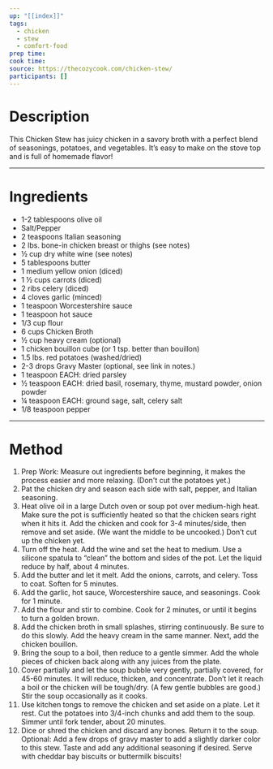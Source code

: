 ```yaml
---
up: "[[index]]"
tags:
  - chicken
  - stew
  - comfort-food
prep time: 
cook time: 
source: https://thecozycook.com/chicken-stew/
participants: [] 
---
```

# Description
This Chicken Stew has juicy chicken in a savory broth with a perfect blend of seasonings, potatoes, and vegetables. It’s easy to make on the stove top and is full of homemade flavor!

---

# Ingredients
* 1-2 tablespoons olive oil
* Salt/Pepper
* 2 teaspoons Italian seasoning
* 2 lbs. bone-in chicken breast or thighs (see notes)
* ½ cup dry white wine (see notes)
* 5 tablespoons butter
* 1  medium yellow onion (diced)
* 1 ½ cups carrots (diced)
* 2  ribs celery (diced)
* 4 cloves garlic (minced)
* 1 teaspoon Worcestershire sauce
* 1 teaspoon hot sauce
* 1/3 cup flour
* 6 cups Chicken Broth
* ½ cup heavy cream (optional)
* 1  chicken bouillon cube (or 1 tsp. better than bouillon)
* 1.5 lbs. red potatoes (washed/dried)
* 2-3 drops Gravy Master (optional, see link in notes.)
* 1 teaspoon EACH: dried parsley
* ½ teaspoon EACH: dried basil, rosemary, thyme, mustard powder, onion powder
* ¼ teaspoon EACH: ground sage, salt, celery salt
* 1/8 teaspoon pepper

---

# Method
1. Prep Work: Measure out ingredients before beginning, it makes the process easier and more relaxing. (Don't cut the potatoes yet.)
2. Pat the chicken dry and season each side with salt, pepper, and Italian seasoning.
3. Heat olive oil in a large Dutch oven or soup pot over medium-high heat. Make sure the pot is sufficiently heated so that the chicken sears right when it hits it. Add the chicken and cook for 3-4 minutes/side, then remove and set aside. (We want the middle to be uncooked.) Don’t cut up the chicken yet.
4. Turn off the heat. Add the wine and set the heat to medium. Use a silicone spatula to “clean” the bottom and sides of the pot. Let the liquid reduce by half, about 4 minutes.
5. Add the butter and let it melt. Add the onions, carrots, and celery. Toss to coat. Soften for 5 minutes.
6. Add the garlic, hot sauce, Worcestershire sauce, and seasonings. Cook for 1 minute.
7. Add the flour and stir to combine. Cook for 2 minutes, or until it begins to turn a golden brown.
8. Add the chicken broth in small splashes, stirring continuously. Be sure to do this slowly. Add the heavy cream in the same manner. Next, add the chicken bouillon.
9. Bring the soup to a boil, then reduce to a gentle simmer. Add the whole pieces of chicken back along with any juices from the plate.
10. Cover partially and let the soup bubble very gently, partially covered, for 45-60 minutes. It will reduce, thicken, and concentrate. Don’t let it reach a boil or the chicken will be tough/dry. (A few gentle bubbles are good.) Stir the soup occasionally as it cooks.
11. Use kitchen tongs to remove the chicken and set aside on a plate. Let it rest. Cut the potatoes into 3/4-inch chunks and add them to the soup. Simmer until fork tender, about 20 minutes.
12. Dice or shred the chicken and discard any bones. Return it to the soup. Optional: Add a few drops of gravy master to add a slightly darker color to this stew. Taste and add any additional seasoning if desired. Serve with cheddar bay biscuits or buttermilk biscuits!